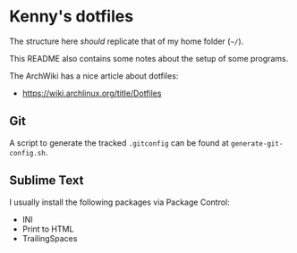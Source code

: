 # Kenny's dotfiles
The structure here *should* replicate that of my home folder (`~/`).

This README also contains some notes about the setup of some programs.

The ArchWiki has a nice article about dotfiles:
- https://wiki.archlinux.org/title/Dotfiles

## Git
A script to generate the tracked `.gitconfig` can be found at `generate-git-config.sh`.

## Sublime Text
I usually install the following packages via Package Control:
- INI
- Print to HTML
- TrailingSpaces
